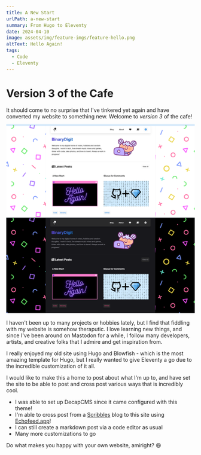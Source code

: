 ```yaml
---
title: A New Start
urlPath: a-new-start
summary: From Hugo to Eleventy 
date: 2024-04-10
image: assets/img/feature-imgs/feature-hello.png
altText: Hello Again!
tags:
  - Code
  - Eleventy
---
```

# Version 3 of the Cafe

It should come to no surprise that I've tinkered yet again and have converted my website to something new. Welcome to *version 3* of the cafe!

<img src="https://raw.githubusercontent.com/BinaryDigitCode/cafe/main/SS.png" alt="BinaryDigit's homepage" width="auto">

I haven't been up to many projects or hobbies lately, but I find that fiddling with my website is somehow theraputic. I love learning new things, and since I've been around on Mastodon for a while, I follow many developers, artists, and creative folks that I admire and get inspiration from. 

I really enjoyed my old site using Hugo and Blowfish - which is the most amazing template for Hugo, but I really wanted to give Eleventy a go due to the incredible customization of it all. 

I would like to make this a home to post about what I'm up to, and have set the site to be able to post and cross post various ways that is incredibly cool. 

- I was able to set up DecapCMS since it came configured with this theme!
- I'm able to cross post from a [Scribbles](https://scribbles.page) blog to this site using [Echofeed.app](https://echofeed.app)!
- I can still create a markdown post via a code editor as usual
- Many more customizations to go

Do what makes you happy with your own website, amiright? 😆